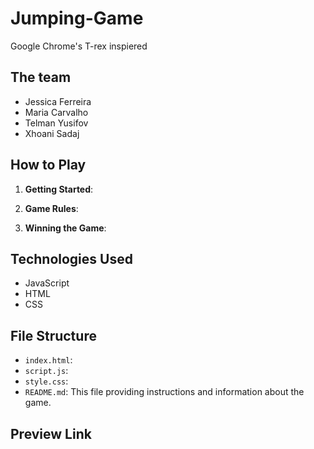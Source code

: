 # Jumping-Game

Google Chrome's T-rex inspiered

## The team

- Jessica Ferreira
- Maria Carvalho
- Telman Yusifov
- Xhoani Sadaj

## How to Play

1. **Getting Started**: 

2. **Game Rules**:

3. **Winning the Game**: 

## Technologies Used

- JavaScript
- HTML
- CSS


## File Structure

- `index.html`:
- `script.js`: 
- `style.css`:
- `README.md`: This file providing instructions and information about the game.

## Preview Link

